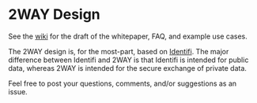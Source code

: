 # 2WAY Design


See the [wiki](https://github.com/2WAY/Design/wiki) for the draft of the whitepaper, FAQ, and example use cases.

The 2WAY design is, for the most-part, based on [Identifi](https://github.com/identifi/identifi). The major difference between Identifi and 2WAY is that Identifi is intended for public data, whereas 2WAY is intended for the secure exchange of private data.

Feel free to post your questions, comments, and/or suggestions as an issue.
